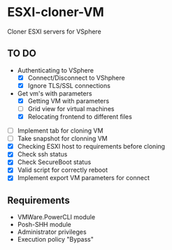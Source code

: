 # ESXI-cloner-VM
Cloner ESXI servers for VSphere
## TO DO
- Authenticating to VSphere
  - [x] Connect/Disconnect to VShphere
  - [x] Ignore TLS/SSL connections
- Get vm's with parameters
  - [x] Getting VM with parameters
  - [ ] Grid view for virtual machines
  - [x] Relocating frontend to different files
- [ ] Implement tab for cloning VM
- [ ] Take snapshot for clonning VM
- [x] Checking ESXI host to requirements before cloning
- [x] Check ssh status
- [x] Check SecureBoot status
- [x] Valid script for correctly reboot 
- [x] Implement export VM parameters for connect

## Requirements
  - VMWare.PowerCLI module
  - Posh-SHH module
  - Administrator privileges
  - Execution policy "Bypass"
